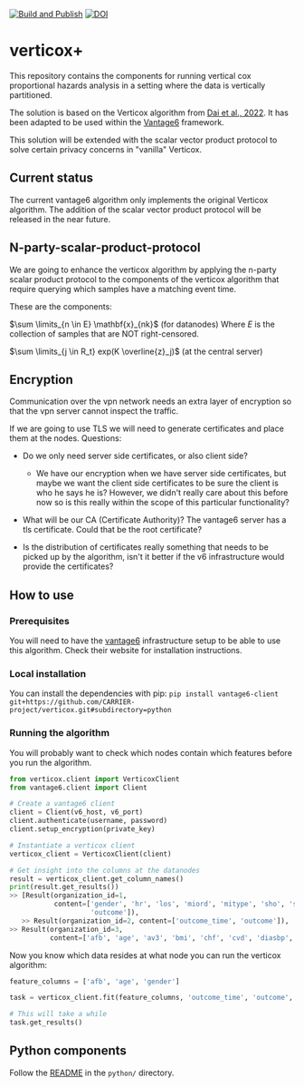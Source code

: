 [![Build and Publish](https://github.com/CARRIER-project/verticox/actions/workflows/push.yml/badge.svg)](https://github.com/CARRIER-project/verticox/actions/workflows/push.yml)
[![DOI](https://zenodo.org/badge/DOI/10.5281/zenodo.13933626.svg)](https://doi.org/10.5281/zenodo.13933626)
# verticox+
This repository contains the components for running vertical cox proportional hazards analysis in a
setting where the data is vertically partitioned.

The solution is based on the Verticox algorithm from
[Dai et al., 2022](https://ieeexplore.ieee.org/document/9076318). It has been adapted to be used
within the [Vantage6](https://vantage6.ai) framework.

This solution will be extended with the scalar vector product protocol to solve certain privacy concerns
in "vanilla" Verticox.

## Current status
The current vantage6 algorithm only implements the original Verticox algorithm. The addition of the 
scalar vector product protocol will be released in the near future. 

## N-party-scalar-product-protocol
We are going to enhance the verticox algorithm by applying the n-party scalar product protocol to the 
components of the verticox algorithm that require querying which samples have a matching event time.

These are the components:

<!--![Selection_180](https://user-images.githubusercontent.com/131889/165753100-6563d7d2-c10e-4a73-93fd-2a77d981e8ab.png) -->

$\sum \limits_{n \in E} \mathbf{x}_{nk}$ (for datanodes)
Where $E$ is the collection of samples that are NOT right-censored.

$\sum \limits_{j \in R_t} exp(K \overline{z}_j)$ (at the central server)

## Encryption
Communication over the vpn network needs an extra layer of encryption so that the vpn server cannot
inspect the traffic.

If we are going to use TLS we will need to generate certificates and place them at the nodes.
Questions:

- Do we only need server side certificates, or also client side?
  - We have our encryption when we have server side certificates, but maybe we want the client side 
    certificates to be sure the client is who he says he is? However, we didn't really care about this
    before now so is this really within the scope of this particular functionality?

- What will be our CA (Certificate Authority)? The vantage6 server has a tls certificate. Could that
  be the root certificate?
- Is the distribution of certificates really something that needs to be picked up by the algorithm,
  isn't it better if the v6 infrastructure would provide the certificates?

## How to use
### Prerequisites
You will need to have the [vantage6](https://vantage6.ai) infrastructure setup to be able to use
this algorithm. Check their website for installation instructions.

### Local installation
You can install the dependencies with pip:
`pip install vantage6-client git+https://github.com/CARRIER-project/verticox.git#subdirectory=python`

### Running the algorithm
You will probably want to check which nodes contain which features before you run the algorithm.

```python
from verticox.client import VerticoxClient
from vantage6.client import Client

# Create a vantage6 client
client = Client(v6_host, v6_port)
client.authenticate(username, password)
client.setup_encryption(private_key)

# Instantiate a verticox client
verticox_client = VerticoxClient(client)

# Get insight into the columns at the datanodes
result = verticox_client.get_column_names()
print(result.get_results())
>> [Result(organization_id=1,
           content=['gender', 'hr', 'los', 'miord', 'mitype', 'sho', 'sysbp', 'outcome_time',
                    'outcome']),
   >> Result(organization_id=2, content=['outcome_time', 'outcome']),
>> Result(organization_id=3,
          content=['afb', 'age', 'av3', 'bmi', 'chf', 'cvd', 'diasbp', 'outcome_time', 'outcome'])]
``` 
Now you know which data resides at what node you can run the verticox algorithm:

```python
feature_columns = ['afb', 'age', 'gender']

task = verticox_client.fit(feature_columns, 'outcome_time', 'outcome', [3, 5], 2)

# This will take a while
task.get_results()
```

## Python components
Follow the [README](python/README.md) in the `python/` directory.

